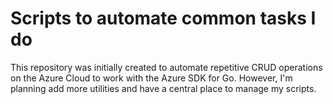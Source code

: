 # Scripts to automate common tasks I do

This repository was initially created to automate repetitive CRUD operations on the Azure Cloud to work with the Azure SDK for Go. However, I'm planning add more utilities and have a central place to manage my scripts.


